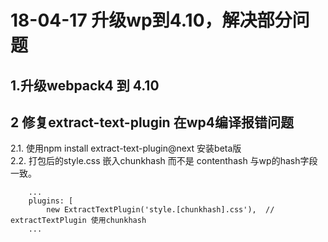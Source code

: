# 18-04-17 升级wp到4.10，解决部分问题

## 1.升级webpack4 到 4.10
## 2 修复extract-text-plugin 在wp4编译报错问题
2.1. 使用npm install extract-text-plugin@next 安装beta版  
2.2. 打包后的style.css 嵌入chunkhash 而不是 contenthash 与wp的hash字段一致。
```
    ...
    plugins: [
        new ExtractTextPlugin('style.[chunkhash].css'),  // extractTextPlugin 使用chunkhash
    ...
```